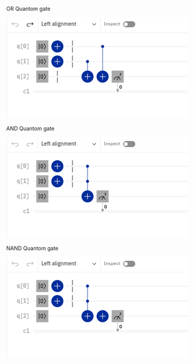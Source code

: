 OR Quantom gate 

![OR](OR.png)

AND Quantom gate 

![AND](AND.png)


NAND Quantom gate 

![NAND](NAND.png)



